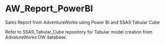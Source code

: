 # AW_Report_PowerBI
Sales Report from AdventureWorks using Power BI and SSAS Tabular Cube

Refer to SSAS_Tabular_Cube repository for Tabular model creation from AdvatureWorks DW database.
